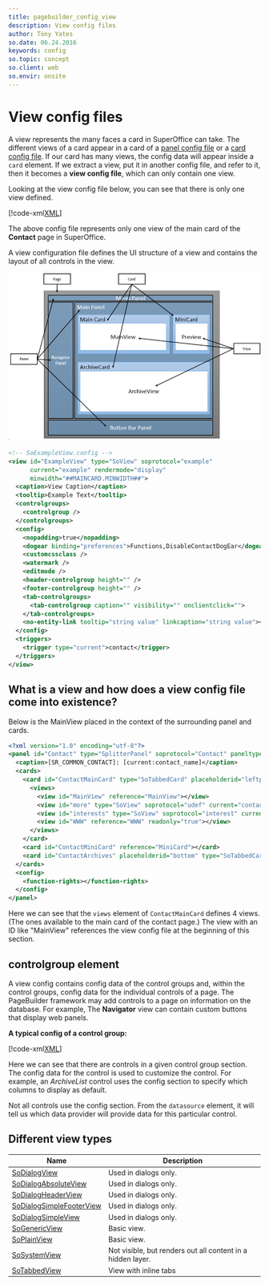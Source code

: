 ```yaml
---
title: pagebuilder_config_view
description: View config files
author: Tony Yates
so.date: 06.24.2016
keywords: config
so.topic: concept
so.client: web
so.envir: onsite
---
```


# View config files

A view represents the many faces a card in SuperOffice can take. The different views of a card appear in a card of a [panel config file][1] or a [card config file][2]. If our card has many views, the config data will appear inside a `card` element. If we extract a view, put it in another config file, and refer to it, then it becomes a **view config file**, which can only contain one view.

Looking at the view config file below, you can see that there is only one view defined.

[!code-xml[XML](includes/mainview.xml)]

The above config file represents only one view of the main card of the **Contact** page in SuperOffice.

A view configuration file defines the UI structure of a view and contains the layout of all controls in the view.

![PageFramework][img1]

```xml
<!-- SoExampleView.config -->
<view id="ExampleView" type="SoView" soprotocol="example"
      current="example" rendermode="display"
      minwidth="##MAINCARD.MINWIDTH##">
  <caption>View Caption</caption>
  <tooltip>Example Text</tooltip>
  <controlgroups>
    <controlgroup />
  </controlgroups>
  <config>
    <nopadding>true</nopadding>
    <dogear binding="preferences">Functions,DisableContactDogEar</dogear>
    <customcssclass />
    <watermark />
    <editmode />
    <header-controlgroup height="" />
    <footer-controlgroup height="" />
    <tab-controlgroups>
      <tab-controlgroup caption="" visibility="" onclientclick="">
    </tab-controlgroups>
    <no-entity-link tooltip="string value" linkcaption="string value"></no-entity-link>
  </config>
  <triggers>
    <trigger type="current">contact</trigger>
  </triggers>
</view>
```

## What is a view and how does a view config file come into existence?

Below is the MainView placed in the context of the surrounding panel and cards.

```XML
<?xml version="1.0" encoding="utf-8"?>
<panel id="Contact" type="SplitterPanel" soprotocol="Contact" paneltype="Main" placeholderid="MainPlaceHolder">
  <caption>[SR_COMMON_CONTACT]: [current:contact_name]</caption>
  <cards>
    <card id="ContactMainCard" type="SoTabbedCard" placeholderid="leftpanel" cardtype="MainCard">
      <views>
        <view id="MainView" reference="MainView"></view>
        <view id="more" type="SoView" soprotocol="udef" current="contact">
        <view id="interests" type="SoView" soprotocol="interest" current="contact"></view>
        <view id="WWW" reference="WWW" readonly="true"></view>
      </views>
    </card>
    <card id="ContactMiniCard" reference="MiniCard"></card>
    <card id="ContactArchives" placeholderid="bottom" type="SoTabbedCard" cardtype="ArchiveCard"></card>
  </cards>
  <config>
    <function-rights></function-rights>
  </config>
</panel>
```

Here we can see that the `views` element of `ContactMainCard` defines 4 views. (The ones available to the main card of the contact page.) The view with an ID like "MainView" references the view config file at the beginning of this section.

## controlgroup element

A view config contains config data of the control groups and, within the control groups, config data for the individual controls of a page. The PageBuilder framework may add controls to a page on information on the database. For example, The **Navigator** view can contain custom buttons that display web panels.

**A typical config of a control group:**

[!code-xml[XML](includes/mainview.xml?range=14-22)]

Here we can see that there are controls in a given control group section. The config data for the control is used to customize the control. For example, an *ArchiveList* control uses the config section to specify which columns to display as default.

Not all controls use the config section. From the `datasource` element, it will tell us which data provider will provide data for this particular control.

## Different view types

| Name | Description |
|---|---|
| [SoDialogView][3] | Used in dialogs only. |
| [SoDialogAbsoluteView][4] | Used in dialogs only. |
| [SoDialogHeaderView][5] | Used in dialogs only. |
| [SoDialogSimpleFooterView][6] | Used in dialogs only. |
| [SoDialogSimpleView][7] | Used in dialogs only. |
| [SoGenericView][8] | Basic view. |
| [SoPlainView][9] | Basic view. |
| [SoSystemView][10] | Not visible, but renders out all content in a hidden layer. |
| [SoTabbedView][11] | View with inline tabs |

<!-- Referenced links -->
[1]: panel.md
[2]: card.md
[3]: https://community.superoffice.com/documentation/SDK/SO.Web.Application/html/T_SuperOffice_CRM_Web_UI_Controls_DialogView.htm
[4]: https://community.superoffice.com/documentation/SDK/SO.Web.Application/html/T_SuperOffice_CRM_Web_UI_Controls_DialogAbsoluteView.htm
[5]: https://community.superoffice.com/documentation/SDK/SO.Web.Application/html/T_SuperOffice_CRM_Web_UI_Controls_DialogHeaderView.htm
[6]: https://community.superoffice.com/documentation/SDK/SO.Web.Application/html/T_SuperOffice_CRM_Web_UI_Controls_DialogSimpleFooterView.htm
[7]: https://community.superoffice.com/documentation/SDK/SO.Web.Application/html/T_SuperOffice_CRM_Web_UI_Controls_DialogSimpleView.htm
[8]: https://community.superoffice.com/documentation/SDK/SO.Web.Application/html/T_SuperOffice_DCF_Web_UI_Controls_GenericView.htm
[9]: https://community.superoffice.com/documentation/SDK/SO.Web.Application/html/T_SuperOffice_CRM_Web_UI_Controls_PlainView.htm
[10]: https://community.superoffice.com/documentation/SDK/SO.Web.Application/html/T_SuperOffice_CRM_Web_UI_Controls_SystemView.htm
[11]: https://community.superoffice.com/documentation/SDK/SO.Web.Application/html/T_SuperOffice_CRM_Web_UI_Controls_TabbedView.htm

<!-- Referenced images -->
[img1]: media/web-client-pagebuilder-framework2.png
